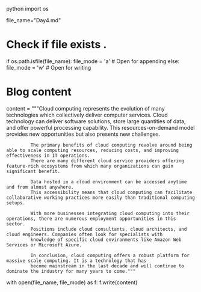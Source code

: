 python
import os

file_name="Day4.md"

# Check if file exists . 
if os.path.isfile(file_name):
    file_mode = 'a' # Open for appending
else:
    file_mode = 'w' # Open for writing

# Blog content
content = """Cloud computing represents the evolution of many technologies which collectively deliver computer services. 
             Cloud technology can deliver software solutions, store large quantities of data, and offer powerful processing capability. 
             This resources-on-demand model provides new opportunities but also presents new challenges.

             The primary benefits of cloud computing revolve around being able to scale computing resources, reducing costs, and improving effectiveness in IT operations. 
             There are many different cloud service providers offering feature-rich ecosystems from which many organizations can gain significant benefit.

             Data hosted in a cloud environment can be accessed anytime and from almost anywhere. 
             This accessibility means that cloud computing can facilitate collaborative working practices more easily than traditional computing setups.

             With more businesses integrating cloud computing into their operations, there are numerous employment opportunities in this sector. 
             Positions include cloud consultants, cloud architects, and cloud engineers. Companies often look for specialists with 
             knowledge of specific cloud environments like Amazon Web Services or Microsoft Azure.

             In conclusion, cloud computing offers a robust platform for massive scale computing. It is a technology that has 
             become mainstream in the last decade and will continue to dominate the industry for many years to come."""

with open(file_name, file_mode) as f:
    f.write(content)
